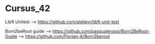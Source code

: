# Cursus_42

Libft Unitest --> https://github.com/alelievr/libft-unit-test

Born2beRoot guide --> https://github.com/pasqualerossi/Born2BeRoot-Guide
	--> https://github.com/Florian-A/Born2beroot

